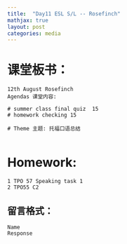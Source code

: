 ```yaml
---
title:  "Day11 ESL S/L -- Rosefinch"
mathjax: true
layout: post
categories: media
---
```


# 课堂板书：

```
12th August Rosefinch
Agendas 课堂内容: 

# summer class final quiz  15
# homework checking 15

# Theme 主题: 托福口语总结


```
# Homework:

```
1 TPO 57 Speaking task 1 
2 TPO55 C2
```
## 留言格式：
```Name ``` <br>
```Response```
